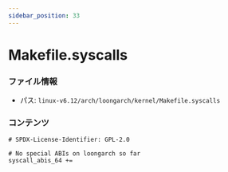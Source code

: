 ```yaml
---
sidebar_position: 33
---
```

# Makefile.syscalls

### ファイル情報

- パス: `linux-v6.12/arch/loongarch/kernel/Makefile.syscalls`

### コンテンツ

```syscalls
# SPDX-License-Identifier: GPL-2.0

# No special ABIs on loongarch so far
syscall_abis_64 +=

```
